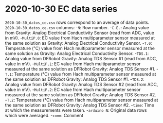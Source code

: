 # 2020-10-30 EC data series
`2020-10-30_datos_ce.csv` rows correspond to an average of data points.
`2020-10-30_datos_ce.csv` columns:
-`N`: Row number.
-`C.E.`: Analog value from Gravity: Analog Electrical Conductivity Sensor (read from ADC, value in mV).
-`MultiP.0`: EC value from Hach multiparameter sensor measured at the same solution as Gravity: Analog Electrical Conductivity Sensor.
-`T.0`: Temperature (°C) value from Hach multiparameter sensor measured at the same solution as Gravity: Analog Electrical Conductivity Sensor.
-`TDS.1`: Analog value from DFRobot Gravity: Analog TDS Sensor #1 (read from ADC, value in mV).
-`MultiP.1`: EC value from Hach multiparameter sensor measured at the same solution as DFRobot Gravity: Analog TDS Sensor #1.
-`T.1`: Temperature (°C) value from Hach multiparameter sensor measured at the same solution as DFRobot Gravity: Analog TDS Sensor #1.
-`TDS.2`: Analog value from DFRobot Gravity: Analog TDS Sensor #2 (read from ADC, value in mV).
-`MultiP.2`: EC value from Hach multiparameter sensor measured at the same solution as DFRobot Gravity: Analog TDS Sensor #2.
-`T.2`: Temperature (°C) value from Hach multiparameter sensor measured at the same solution as DFRobot Gravity: Analog TDS Sensor #2.
-`time`: Time at which the measurements were taken.
-`arduino N`: Original data rows which were averaged.
-`comm`: Comment
